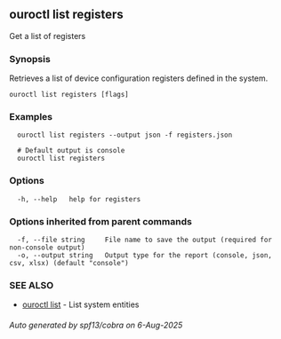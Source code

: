 ## ouroctl list registers

Get a list of registers

### Synopsis

Retrieves a list of device configuration registers defined in the system.

```
ouroctl list registers [flags]
```

### Examples

```
  ouroctl list registers --output json -f registers.json

  # Default output is console
  ouroctl list registers
```

### Options

```
  -h, --help   help for registers
```

### Options inherited from parent commands

```
  -f, --file string     File name to save the output (required for non-console output)
  -o, --output string   Output type for the report (console, json, csv, xlsx) (default "console")
```

### SEE ALSO

* [ouroctl list](ouroctl_list.md)	 - List system entities

###### Auto generated by spf13/cobra on 6-Aug-2025
